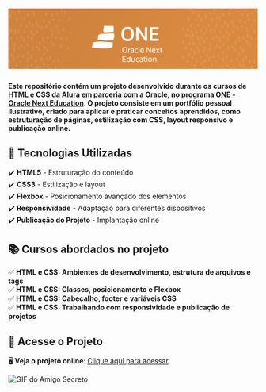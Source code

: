 # ![Banner do Projeto](assets/one.png)


**Este repositório contém um projeto desenvolvido durante os cursos de HTML e CSS da [Alura](https://www.alura.com.br/) em parceria com a Oracle, no programa [ONE - Oracle Next Education](https://www.oracle.com/br/education/oracle-next-education/). O projeto consiste em um portfólio pessoal ilustrativo, criado para aplicar e praticar conceitos aprendidos, como estruturação de páginas, estilização com CSS, layout responsivo e publicação online.**

## 🚀 Tecnologias Utilizadas

✔️ **HTML5** - Estruturação do conteúdo  
✔️ **CSS3** - Estilização e layout  
✔️ **Flexbox** - Posicionamento avançado dos elementos  
✔️ **Responsividade** - Adaptação para diferentes dispositivos  
✔️ **Publicação do Projeto** - Implantação online  

## 📚 Cursos abordados no projeto  

✅ **HTML e CSS: Ambientes de desenvolvimento, estrutura de arquivos e tags**  
✅ **HTML e CSS: Classes, posicionamento e Flexbox**  
✅ **HTML e CSS: Cabeçalho, footer e variáveis CSS**  
✅ **HTML e CSS: Trabalhando com responsividade e publicação de projetos**  

## 🔗 Acesse o Projeto  

🖥️ **Veja o projeto online**: [Clique aqui para acessar](https://criando-minha-primeira-pagina-web-portfolio.vercel.app/about.html)  

![GIF do Amigo Secreto](assets/portfolio.gif)

